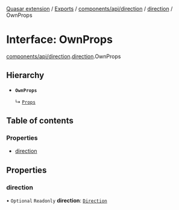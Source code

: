 [Quasar extension](../index.md) / [Exports](../modules.md) / [components/api/direction](../modules/components_api_direction.md) / [direction](../modules/components_api_direction.direction.md) / OwnProps

# Interface: OwnProps

[components/api/direction](../modules/components_api_direction.md).[direction](../modules/components_api_direction.direction.md).OwnProps

## Hierarchy

- **`OwnProps`**

  ↳ [`Props`](components_api_direction.direction.Props.md)

## Table of contents

### Properties

- [direction](components_api_direction.direction.OwnProps.md#direction)

## Properties

### direction

• `Optional` `Readonly` **direction**: [`Direction`](../modules/components_api_direction.direction.md#direction)
